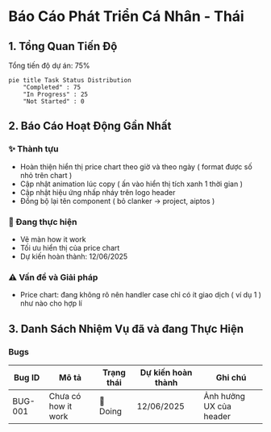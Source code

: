 # Báo Cáo Phát Triển Cá Nhân - Thái

## 1. Tổng Quan Tiến Độ

Tổng tiến độ dự án: 75%

```mermaid
pie title Task Status Distribution
    "Completed" : 75
    "In Progress" : 25
    "Not Started" : 0
```

## 2. Báo Cáo Hoạt Động Gần Nhất

### ✨ Thành tựu

- Hoàn thiện hiển thị price chart theo giờ và theo ngày ( format được số nhỏ trên chart )
- Cập nhật animation lúc copy ( ấn vào hiển thị tích xanh 1 thời gian )
- Cập nhật hiệu ứng nhấp nháy trên logo header
- Đồng bộ lại tên component ( bỏ clanker -> project, aiptos )

### 🚧 Đang thực hiện

- Vẽ màn how it work
- Tối ưu hiển thị của price chart
- Dự kiến hoàn thành: 12/06/2025

### ⚠️ Vấn đề và Giải pháp

- Price chart: đang không rõ nên handler case chỉ có ít giao dịch ( ví dụ 1 ) như nào cho hợp lí

## 3. Danh Sách Nhiệm Vụ đã và đang Thực Hiện

### Bugs

| Bug ID  | Mô tả               | Trạng thái | Dự kiến hoàn thành | Ghi chú                 |
| ------- | ------------------- | ---------- | ------------------ | ----------------------- |
| BUG-001 | Chưa có how it work | 🔄 Doing   | 12/06/2025         | Ảnh hưởng UX của header |
